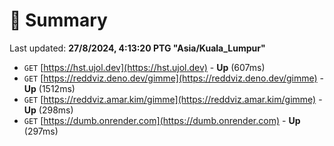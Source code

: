 # 📖 Summary
Last updated: **27/8/2024, 4:13:20 PTG "Asia/Kuala_Lumpur"**

- `GET` [https://hst.ujol.dev](https://hst.ujol.dev) - **Up** (607ms)
- `GET` [https://reddviz.deno.dev/gimme](https://reddviz.deno.dev/gimme) - **Up** (1512ms)
- `GET` [https://reddviz.amar.kim/gimme](https://reddviz.amar.kim/gimme) - **Up** (298ms)
- `GET` [https://dumb.onrender.com](https://dumb.onrender.com) - **Up** (297ms)

